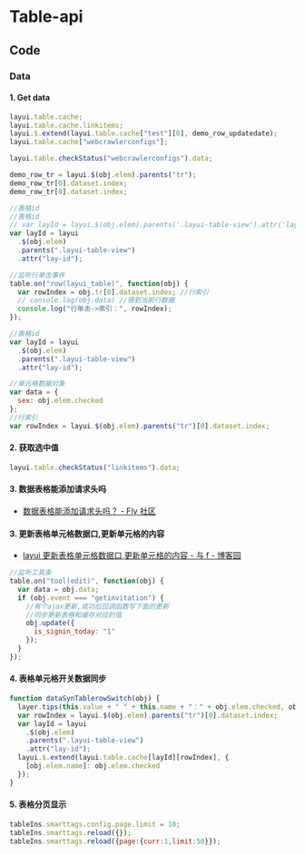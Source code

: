 # Table-api

## Code

### Data

#### 1. Get data

```js
layui.table.cache;
layui.table.cache.linkitems;
layui.$.extend(layui.table.cache["test"][0], demo_row_updatedate);
layui.table.cache["webcrawlerconfigs"];

layui.table.checkStatus("webcrawlerconfigs").data;

demo_row_tr = layui.$(obj.elem).parents("tr");
demo_row_tr[0].dataset.index;
demo_row_tr[0].dataset.index;

//表格id
//表格id
// var layId = layui.$(obj.elem).parents('.layui-table-view').attr('lay-id');
var layId = layui
  .$(obj.elem)
  .parents(".layui-table-view")
  .attr("lay-id");

//监听行单击事件
table.on("row(layui_table)", function(obj) {
  var rowIndex = obj.tr[0].dataset.index; //行索引
  // console.log(obj.data) //得到当前行数据
  console.log("行单击->索引：", rowIndex);
});

//表格id
var layId = layui
  .$(obj.elem)
  .parents(".layui-table-view")
  .attr("lay-id");

//单元格数据对象
var data = {
  sex: obj.elem.checked
};
//行索引
var rowIndex = layui.$(obj.elem).parents("tr")[0].dataset.index;
```

#### 2. 获取选中值

```js
layui.table.checkStatus("linkitems").data;
```

#### 3. 数据表格能添加请求头吗

- [数据表格能添加请求头吗？ - Fly 社区](https://fly.layui.com/jie/26666/)

#### 3. 更新表格单元格数据口,更新单元格的内容

- [layui 更新表格单元格数据口,更新单元格的内容 - 与 f - 博客园](https://www.cnblogs.com/fps2tao/p/9467092.html)

```js
//监听工具条
table.on("tool(edit)", function(obj) {
  var data = obj.data;
  if (obj.event === "getinvitation") {
    //有个ajax更新,成功后回调函数写下面的更新
    //同步更新表格和缓存对应的值
    obj.update({
      is_signin_today: "1"
    });
  }
});
```

#### 4. 表格单元格开关数据同步

```js
function dataSynTablerowSwitch(obj) {
  layer.tips(this.value + " " + this.name + "：" + obj.elem.checked, obj.othis);
  var rowIndex = layui.$(obj.elem).parents("tr")[0].dataset.index;
  var layId = layui
    .$(obj.elem)
    .parents(".layui-table-view")
    .attr("lay-id");
  layui.$.extend(layui.table.cache[layId][rowIndex], {
    [obj.elem.name]: obj.elem.checked
  });
}
```

#### 5. 表格分页显示

```js
tableIns.smarttags.config.page.limit = 10;
tableIns.smarttags.reload({});
tableIns.smarttags.reload({page:{curr:1,limit:50}});
```
